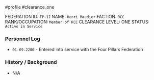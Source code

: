 #profile #clearance_one 

FEDERATION ID: `FP-17`
NAME: `Henri Maudier`
FACTION: `RCC`
RANK/OCCUPATION: `Member of RCC`
CLEARANCE LEVEL: ONE
STATUS: `Active in Service`

### Personnel Log
- `01.09.2200` - Entered into service with the Four Pillars Federation

### History / Background
- N/A
